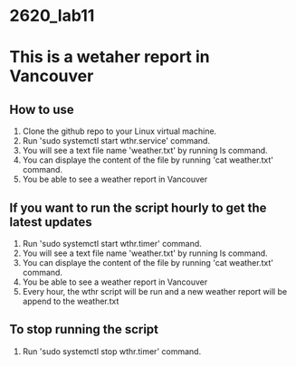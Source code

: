 # 2620_lab11

# This is a wetaher report in Vancouver

## How to use
1. Clone the github repo to your Linux virtual machine.
2. Run 'sudo systemctl start wthr.service' command.
3. You will see a text file name 'weather.txt' by running ls command.
4. You can displaye the content of the file by running 'cat weather.txt' command.
5. You be able to see a weather report in Vancouver

## If you want to run the script hourly to get the latest updates
1. Run 'sudo systemctl start wthr.timer' command.
2. You will see a text file name 'weather.txt' by running ls command.
3. You can displaye the content of the file by running 'cat weather.txt' command.
4. You be able to see a weather report in Vancouver
5. Every hour, the wthr script will be run and a new weather report will be append to the weather.txt

## To stop running the script
1. Run 'sudo systemctl stop wthr.timer' command.
